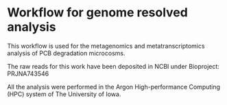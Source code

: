 # Workflow for genome resolved analysis

This workflow is used for the metagenomics and metatranscriptomics analysis of PCB degradation microcosms.

  The raw reads for this work have been deposited in NCBI under Bioproject: PRJNA743546
  
  All the analysis were performed in the Argon High-performance Computing (HPC) system of The University of Iowa.
